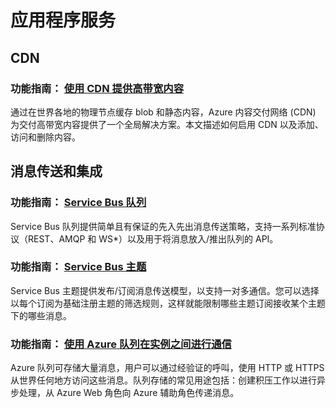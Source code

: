 <properties 
  pageTitle="Ruby-应用服务 - Azure 微软云"
  metakeywords="" 
  description="" 
  services="" 
  documentationCenter="ruby" 
  authors="" 
  manager="Tiffena" 
  editor="EricChen"/>
<tags ms.service=""
    ms.date="10/18/2014"
    wacn.date="11/02/2015"
    />


<h1 id="menu-ruby-appservices">应用程序服务</h1>
<h2 id="header-0">CDN</h2>
<h3>功能指南： <a href="/documentation/articles/cdn-how-to-use/">使用 CDN 提供高带宽内容</a></h3>
<p>通过在世界各地的物理节点缓存 blob 和静态内容，Azure 内容交付网络 (CDN) 为交付高带宽内容提供了一个全局解决方案。本文描述如何启用 CDN 以及添加、访问和删除内容。</p>
<h2 id="header-1">消息传送和集成</h2>
<h3>功能指南： <a href="/documentation/articles/service-bus-ruby-how-to-use-queues/">Service Bus 队列</a></h3>
<p>Service Bus 队列提供简单且有保证的先入先出消息传送策略，支持一系列标准协议（REST、AMQP 和 WS*）以及用于将消息放入/推出队列的 API。</p>
<h3>功能指南： <a href="/documentation/articles/service-bus-ruby-how-to-use-topics-subscriptions/">Service Bus 主题</a></h3>
<p>Service Bus 主题提供发布/订阅消息传送模型，以支持一对多通信。您可以选择以每个订阅为基础注册主题的筛选规则，这样就能限制哪些主题订阅接收某个主题下的哪些消息。</p>
<h3>功能指南： <a href="/documentation/articles/storage-ruby-how-to-use-queue-storage/">使用 Azure 队列在实例之间进行通信</a></h3>
<p>Azure 队列可存储大量消息，用户可以通过经验证的呼叫，使用 HTTP 或 HTTPS 从世界任何地方访问这些消息。队列存储的常见用途包括：创建积压工作以进行异步处理，从 Azure Web 角色向 Azure 辅助角色传递消息。</p>
<!--
<h2 id="header-2">音频</h2>
<h3>如何： <a href="/documentation/articles/partner-twilio-ruby-how-to-use-voice-sms/">Twilio 音频和 SMS 服务</a></h3>
<p>Azure 应用程序可以通过 Twilio 合并电话和短信服务 (SMS) 消息功能。可使用 Twilio API 拨打和接听电话，收发短信，以及通过现有互联网连接（包括移动连接）进行语音通信。</p>-->
